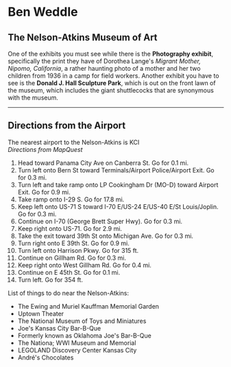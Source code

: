 # Ben Weddle
## The Nelson-Atkins Museum of Art
One of the exhibits you must see while there is the **Photography exhibit**, specifically the print they have of Dorothea Lange's *Migrant Mother, Nipomo, California*, a rather haunting photo of a mother and her two children from 1936 in a camp for field workers. Another exhibit you have to see is the **Donald J. Hall Sculpture Park**, which is out on the front lawn of the museum, which includes the giant shuttlecocks that are synonymous with the museum.

---

## Directions from the Airport
The nearest airport to the Nelson-Atkins is KCI \
*Directions from MapQuest*

1. Head toward Panama City Ave on Canberra St. Go for 0.1 mi.
2. Turn left onto Bern St toward Terminals/Airport Police/Airport Exit. Go for 0.3 mi.
3. Turn left and take ramp onto LP Cookingham Dr (MO-D) toward Airport Exit. Go for 0.9 mi.
4. Take ramp onto I-29 S. Go for 17.8 mi.
5. Keep left onto US-71 S toward I-70 E/US-24 E/US-40 E/St Louis/Joplin. Go for 0.3 mi.
6. Continue on I-70 (George Brett Super Hwy). Go for 0.3 mi.
7. Keep right onto US-71. Go for 2.9 mi.
8. Take the exit toward 39th St onto Michigan Ave. Go for 0.3 mi.
9. Turn right onto E 39th St. Go for 0.9 mi.
10. Turn left onto Harrison Pkwy. Go for 315 ft.
11. Continue on Gillham Rd. Go for 0.3 mi.
12. Keep right onto West Gillham Rd. Go for 0.4 mi.
13. Continue on E 45th St. Go for 0.1 mi.
14. Turn left. Go for 354 ft.

List of things to do near the Nelson-Atkins:
- The Ewing and Muriel Kauffman Memorial Garden
- Uptown Theater
- The National Museum of Toys and Miniatures
- Joe's Kansas City Bar-B-Que
- Formerly known as Oklahoma Joe's Bar-B-Que
- The Nationa; WWI Museum and Memorial
- LEGOLAND Discovery Center Kansas City
- André's Chocolates

